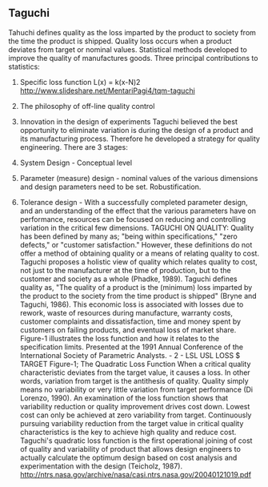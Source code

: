 
Taguchi
-------

Tahuchi defines quality as the loss imparted by the product to society from the time the product is shipped. Quality loss occurs when a product deviates from target or nominal values.
Statistical methods developed to improve the quality of manufactures goods. Three principal contributions to statistics:
1. Specific loss function
L(x) = k(x-N)2
<http://www.slideshare.net/MentariPagi4/tqm-taguchi>

2. The philosophy of off-line quality control
3. Innovation in the design of experiments
Taguchi believed the best opportunity to eliminate variation is during the design of a product and its manufacturing process. Therefore he developed a strategy for quality engineering. There are 3 stages:
1. System Design - Conceptual level
2. Parameter (measure) design - nominal values of the various dimensions and design parameters need to be set. Robustification.
3. Tolerance design - With a successfully completed parameter design, and an understanding of the effect that the various parameters have on performance, resources can be focused on reducing and controlling variation in the critical few dimensions.
TAGUCHI ON QUALITY: Quality has been defined by many as; "being within specifications," "zero defects," or "customer satisfaction." However, these definitions do not offer a method of obtaining quality or a means of relating quality to cost. Taguchi proposes a holistic view of quality which relates quality to cost, not just to the manufacturer at the time of production, but to the customer and society as a whole (Phadke, 1989). Taguchi defines quality as, "The quality of a product is the (minimum) loss imparted by the product to the society from the time product is shipped" (Bryne and Taguchi, 1986). This economic loss is associated with losses due to rework, waste of resources during manufacture, warranty costs, customer complaints and dissatisfaction, time and money spent by customers on failing products, and eventual loss of market share. Figure-1 illustrates the loss function and how it relates to the specification limits. Presented at the 1991 Annual Conference of the International Society of Parametric Analysts. - 2 - LSL USL LOSS $ TARGET Figure-1; The Quadratic Loss Function When a critical quality characteristic deviates from the target value, it causes a loss. In other words, variation from target is the antithesis of quality. Quality simply means no variability or very little variation from target performance (Di Lorenzo, 1990). An examination of the loss function shows that variability reduction or quality improvement drives cost down. Lowest cost can only be achieved at zero variability from target. Continuously pursuing variability reduction from the target value in critical quality characteristics is the key to achieve high quality and reduce cost. Taguchi's quadratic loss function is the first operational joining of cost of quality and variability of product that allows design engineers to actually calculate the optimum design based on cost analysis and experimentation with the design (Teicholz, 1987).
<http://ntrs.nasa.gov/archive/nasa/casi.ntrs.nasa.gov/20040121019.pdf>

